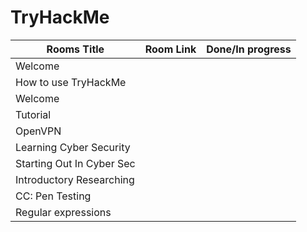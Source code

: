 # TryHackMe

| Rooms Title                   | Room Link | Done/In progress |
|-------------------------------|-----------|------------------|
| Welcome                       |           |                  |
| How to use TryHackMe          |           |                  |
| Welcome                       |           |                  |
| Tutorial                      |           |                  |
| OpenVPN                       |           |                  |
| Learning Cyber Security       |           |                  |
| Starting Out In Cyber Sec     |           |                  |
| Introductory Researching      |           |                  |
| CC: Pen Testing               |           |                  |
| Regular expressions           |           |                  |
